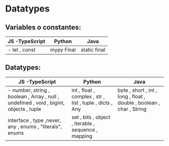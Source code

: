 # Datatypes
## Variables o constantes:
|JS -TypeScript  |Python  |Java  |
|--|--|--|
|- let , const|mypy Final  | static final 

## Datatypes:
|JS -TypeScript  |Python  |Java  |
|--|--|--|
|- number, string , boolean , Array , null , undefined , void , bigint, objects , tuple |int , float , complex , str , list , tuple , dicts , Any| byte , short , int , long , float , double , boolean , char , String |
|interface , type ,never, any , enums , "literals", enums  |set , bits , object , iterable , sequence , mapping |



<!--stackedit_data:
eyJoaXN0b3J5IjpbOTE4MTkyODQ0LC0xNjM0NDgyMjAxLDUwNT
A5NTk4OSwtOTM2MjM3ODI2LC0xMzI3MTUxODQ5LDExNjQ1NjA0
MDEsMjAwNTkyODQzLC0xNzUyMDg2NzQ1LDQwMTI4NTExNSwtNz
kwMTg5NzcxLC0xMTU3MzMzMTI5LC0xMjA0NDI4NjM5LDE2MTk5
MzUyM119
-->